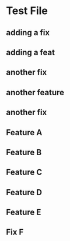 # Test File

## adding a fix

## adding a feat

## another fix

## another feature

## another fix

## Feature A

## Feature B

## Feature C

## Feature D

## Feature E

## Fix F